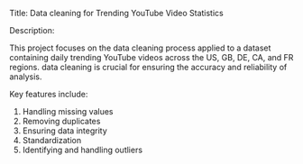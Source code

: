 Title: Data cleaning for Trending YouTube Video Statistics

Description:

This project focuses on the data cleaning process applied to a dataset containing daily trending YouTube videos across the US, GB, DE, CA, and FR regions.
data cleaning is crucial for ensuring the accuracy and reliability of analysis.

Key features include:

1. Handling missing values
2. Removing duplicates
3. Ensuring data integrity
4. Standardization
5. Identifying and handling outliers
